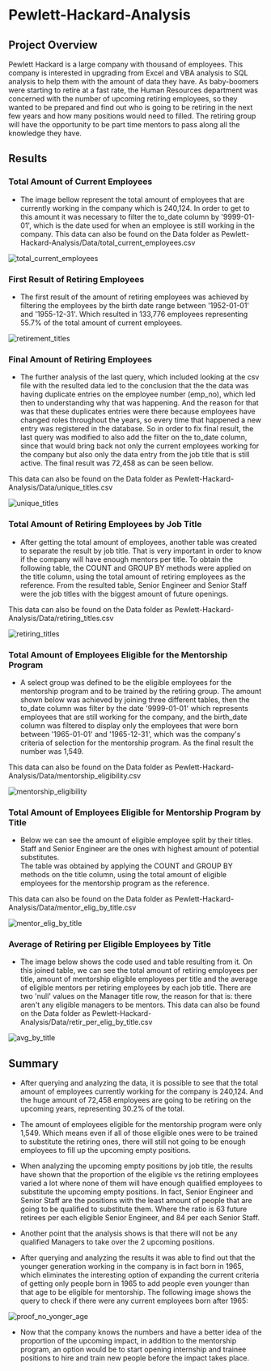 # Pewlett-Hackard-Analysis

## Project Overview

Pewlett Hackard is a large company with thousand of employees. This company is interested in upgrading from Excel and VBA analysis to SQL analysis to help them with the amount of data they have. As baby-boomers were starting to retire at a fast rate, the Human Resources department was concerned with the number of upcoming retiring employees, so they wanted to be prepared and find out who is going to be retiring in the next few years and how many positions would need to filled. The retiring group will have the opportunity to be part time mentors to pass along all the knowledge they have. 



## Results


### Total Amount of Current Employees

- The image bellow represent the total amount of employees that are currently working in the company which is 240,124.
In order to get to this amount it was necessary to filter the to_date column by '9999-01-01', which is the date used for when an employee is still working in the company.
This data can also be found on the Data folder as Pewlett-Hackard-Analysis/Data/total_current_employees.csv

![total_current_employees](./Resources/total_current_employees.png)



### First Result of Retiring Employees

- The first result of the amount of retiring employees was achieved by filtering the employees by the birth date range between '1952-01-01' and '1955-12-31'. Which resulted in 133,776 employees representing 55.7% of the total amount of current employees.

![retirement_titles](./Resources/retirement_titles.png)

### Final Amount of Retiring Employees

-  The further analysis of the last query, which included looking at the csv file with the resulted data led to the conclusion that the the data was having duplicate entries on the employee number (emp_no), which led then to understanding why that was happening. And the reason for that was that these duplicates entries were there because employees have changed roles throughout the years, so every time that happened a new entry was registered in the database. So in order to fix final result, the last query was modified to also add the filter on the to_date column, since that would bring back not only the current employees working for the company but also only the data entry from the job title that is still active.
The final result was 72,458 as can be seen bellow. 

This data can also be found on the Data folder as Pewlett-Hackard-Analysis/Data/unique_titles.csv

![unique_titles](./Resources/unique_titles.png)



### Total Amount of Retiring Employees by Job Title

- After getting the total amount of employees, another table was created to separate the result by job title. That is very important in order to know if the company will have enough mentors per title. 
To obtain the following table, the COUNT and GROUP BY methods were applied on the title column, using the total amount of retiring employees as the reference. From the resulted table, Senior Engineer and Senior Staff were the job titles with the biggest amount of future openings.

This data can also be found on the Data folder as Pewlett-Hackard-Analysis/Data/retiring_titles.csv

![retiring_titles](./Resources/retiring_titles.png)



### Total Amount of Employees Eligible for the Mentorship Program

- A select group was defined to be the eligible employees for the mentorship program and to be trained by the retiring group.
The amount shown below was achieved by joining three different tables, then the to_date column was filter by the date '9999-01-01' which represents employees that are still working for the company, and the birth_date column was filtered to display only the employees that were born between '1965-01-01' and '1965-12-31', which was the company's criteria of selection for the mentorship program. As the final result the number was 1,549.

This data can also be found on the Data folder as Pewlett-Hackard-Analysis/Data/mentorship_eligibility.csv

![mentorship_eligibility](./Resources/mentorship_eligibility.png)



### Total Amount of Employees Eligible for Mentorship Program by Title

- Below we can see the amount of eligible employee split by their titles. Staff and Senior Engineer are the ones with highest amount of potential substitutes.  
The table was obtained by applying the COUNT  and GROUP BY methods on the title column, using the total amount of eligible employees for the mentorship program as the reference. 

This data can also be found on the Data folder as Pewlett-Hackard-Analysis/Data/mentor_elig_by_title.csv

![mentor_elig_by_title](./Resources/mentor_elig_by_title.png)



### Average of Retiring per Eligible Employees by Title

- The image below shows the code used and table resulting from it. On this joined table, we can see the total amount of retiring employees per title, amount of mentorship eligible employees per title and the average of eligible mentors per retiring employees by each job title. There are two 'null' values on the Manager title row, the reason for that is: there aren't any eligible managers to be mentors.
This data can also be found on the Data folder as Pewlett-Hackard-Analysis/Data/retir_per_elig_by_title.csv

![avg_by_title](./Resources/avg_by_title.png)


## Summary

- After querying and analyzing the data, it is possible to see that the total amount of employees currently working for the company is 240,124. And the huge amount of 72,458 employees are going to be retiring on the upcoming years, representing 30.2% of the total. 
- The amount of employees eligible for the mentorship program were only 1,549. Which means even if all of those eligible ones were to be trained to substitute the retiring ones, there will still not going to be enough employees to fill up the upcoming empty positions. 

- When analyzing the upcoming empty positions by job title, the results have shown that the proportion of the eligible vs the retiring employees varied a lot where none of them will have enough qualified employees to substitute the upcoming empty positions. In fact, Senior Engineer and Senior Staff are the positions with the least amount of people that are going to be qualified to substitute them. Where the ratio is 63 future retirees per each eligible Senior Engineer, and 84 per each Senior Staff. 

- Another point that the analysis shows is that there will not be any qualified Managers to take over the 2 upcoming positions.

- After querying and analyzing the results it was able to find out that the younger generation working in the company is in fact born in 1965, which eliminates the interesting option of expanding the current criteria of getting only people born in 1965 to add people even younger than that age to be eligible for mentorship. The following image shows the query to check if there were any current employees born after 1965:



![proof_no_yonger_age](./Resources/proof_no_yonger_age.png)


- Now that the company knows the numbers and have a better idea of the proportion of the upcoming impact, in addition to the mentorship program, an option would be to start opening internship and trainee positions to hire and train new people before the impact takes place.





